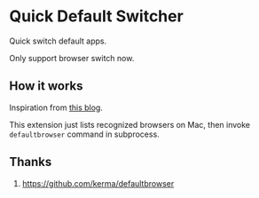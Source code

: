 # Quick Default Switcher

Quick switch default apps.

Only support browser switch now.

## How it works

Inspiration from [this blog](https://www.felixparadis.com/posts/how-to-set-the-default-browser-from-the-command-line-on-a-mac/).

This extension just lists recognized browsers on Mac, then invoke `defaultbrowser` command in subprocess.

## Thanks

1. https://github.com/kerma/defaultbrowser

